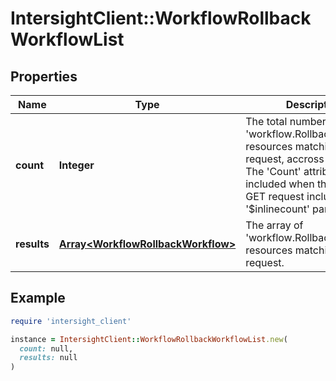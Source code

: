 # IntersightClient::WorkflowRollbackWorkflowList

## Properties

| Name | Type | Description | Notes |
| ---- | ---- | ----------- | ----- |
| **count** | **Integer** | The total number of &#39;workflow.RollbackWorkflow&#39; resources matching the request, accross all pages. The &#39;Count&#39; attribute is included when the HTTP GET request includes the &#39;$inlinecount&#39; parameter. | [optional] |
| **results** | [**Array&lt;WorkflowRollbackWorkflow&gt;**](WorkflowRollbackWorkflow.md) | The array of &#39;workflow.RollbackWorkflow&#39; resources matching the request. | [optional] |

## Example

```ruby
require 'intersight_client'

instance = IntersightClient::WorkflowRollbackWorkflowList.new(
  count: null,
  results: null
)
```

